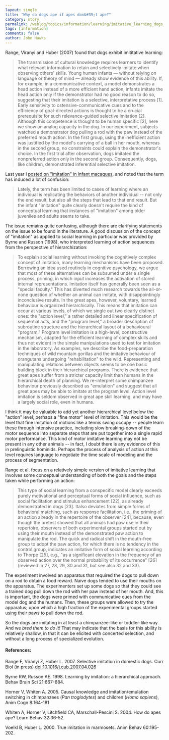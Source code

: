 ```yaml
---
layout: single 
title: "Why do dogs ape if apes don&#39;t ape?" 
category: story
permalink: /weblog/topics/information/learning/imitative_learning_dogs_2007.html
tags: [information] 
comments: false 
author: John Hawks 
---
```



<p>
Range, Viranyi and Huber (2007) found that dogs exhibit imititative learning: 
</p>

<blockquote>The transmission of cultural knowledge requires learners to identify what relevant information to retain and selectively imitate when observing others' skills. Young human infants &mdash; without relying on language or theory of mind &mdash; already show evidence of this ability. If, for example, in a communicative context, a model demonstrates a head action instead of a more efficient hand action, infants imitate the head action only if the demonstrator had no good reason to do so, suggesting that their imitation is a selective, interpretative process [1]. Early sensitivity to ostensive-communicative cues and to the efficiency of goal-directed actions is thought to be a crucial prerequisite for such relevance-guided selective imitation [2]. Although this competence is thought to be human specific [2], here we show an analog capacity in the dog. In our experiment, subjects watched a demonstrator dog pulling a rod with the paw instead of the preferred mouth action. In the first group, using the inefficient action was justified by the model's carrying of a ball in her mouth, whereas in the second group, no constraints could explain the demonstrator's choice. In the first trial after observation, dogs imitated the nonpreferred action only in the second group. Consequently, dogs, like children, demonstrated inferential selective imitation.</blockquote>

<p>
Last year I <a href="http://johnhawks.net/weblog/reviews/brain/development/macaque_infant_imitation_2006.html">posted on "imitation" in infant macaques</a>, and noted that the term has induced a lot of confusion: 
</p>

<blockquote>Lately, the term has been limited to cases of learning where an individual is replicating the behaviors of another individual -- not only the end result, but also all the steps that lead to that end result. But the infant "imitation" quite clearly doesn't require the kind of conceptual learning that instances of "imitation" among older juveniles and adults seems to take.</blockquote>

<p>
The issue remains quite confusing, although there are clarifying statements on the issue to be found in the literature. A good discussion of the concept of "imitation" as applied to social learning in particular was provided by Byrne and Russon (1998), who interpreted learning of action sequences from the perspective of hierarchization: 
</p>

<blockquote>To explain social learning without invoking the cognitively complex concept of imitation, many learning mechanisms have been proposed. Borrowing an idea used routinely in cognitive psychology, we argue that most of these alternatives can be subsumed under a single process, priming, in which input increases the activation of stored internal representations. Imitation itself has generally been seen as a "special faculty." This has diverted much research towards the all-or-none question of whether an animal can imitate, with disappointingly inconclusive results. In the great apes, however, voluntary, learned behaviour is organized hierarchically. This means that imitation can occur at various levels, of which we single out two clearly distinct ones: the "action level," a rather detailed and linear specification of sequential acts, and the "program level," a broader description of subroutine structure and the hierarchical layout of a behavioural "program." Program level imitation is a high-level, constructive mechanism, adapted for the efficient learning of complex skills and thus not evident in the simple manipulations used to test for imitation in the laboratory. As examples, we describe the food-preparation techniques of wild mountain gorillas and the imitative behaviour of orangutans undergoing "rehabilitation" to the wild. Representing and manipulating relations between objects seems to be one basic building block in their hierarchical programs. There is evidence that great apes suffer from a stricter capacity limit than humans in the hierarchical depth of planning. We re-interpret some chimpanzee behaviour previously described as "emulation" and suggest that all great apes may be able to imitate at the program level. Action level imitation is seldom observed in great ape skill learning, and may have a largely social role, even in humans.</blockquote>

<p>
I think it may be valuable to add yet another hierarchical level below the "action" level; perhaps a "fine motor" level of imitation. This would be the level that fine imitation of motions like a tennis swing occupy -- people learn these through intensive practice, including slow breaking-down of the motor sequence into separate steps that are put together into a single rapid motor performance. This kind of motor imitative learning may not be present in any other animals -- in fact, I doubt there is any evidence of this in prelinguistic hominids. Perhaps the process of analysis of action at this level requires language to negotiate the time scale of modeling and the process of segmentation. 
</p>

<p>
Range et al. focus on a relatively simple version of imitative learning that involves some conceptual understanding of both the goals and the steps taken while performing an action: 
</p>

<blockquote>This type of social learning from a conspecific model clearly exceeds purely motivational and perceptual forms of social influence, such as social facilitation and stimulus enhancement [22], as already demonstrated in dogs [23]. Italso deviates from simple forms of behavioral matching, such as response facilitation, i.e., the priming of an action already in the repertoire of the observer [24], because, even though the pretest showed that all animals had paw use in their repertoire, observers of both experimental groups started out by using their mouth instead of the demonstrated paw action to manipulate the rod. The quick and radical shift in the mouth-free group to adopt the paw action, for which there is no tendency in the control group, indicates an imitative form of social learning according to Thorpe [25], e.g., "as a significant elevation in the frequency of an observed action over the normal probability of its occurrence" [26] (reviewed in 27, 28, 29, 30 and 31, but see also 32 and 33).</blockquote>

<p>
The experiment involved an apparatus that required the dogs to pull down on a rod to obtain a food reward. Na&iuml;ve dogs tended to use their mouths on the apparatus. The experimenters set up some dogs so that they could see a trained dog pull down the rod with her paw instead of her mouth. And, this is important, the dogs were primed with communicative cues from the model dog and the humans. Then, these groups were allowed to try the apparatus; upon which a high fraction of the experimental groups started using their paws to pull down the rod. 
</p>

<p>
So the dogs are imitating in at least a chimpanzee-like or toddler-like way. And we <i>bred them to do it!</i> That may indicate that the basis for this ability is relatively shallow, in that it can be elicited with concerted selection, and without a long process of specialized evolution. 
</p>

<h4>References:</h4>

<p class="cite">Range F, Viranyi Z, Huber L. 2007. Selective imitation in domestic dogs. Curr Biol (in press) <a href="http://dx.doi.org/10.1016/j.cub.2007.04.026">doi:10.1016/j.cub.2007.04.026</a></p>

<p class="cite">Byrne RW, Russon AE. 1998. Learning by imitation: a hierarchical approach. Behav Brain Sci 21:667-684. </p>

<p class="cite">Horner V, Whiten A. 2005. Causal knowledge and imitation/emulation switching in chimpanzees (<i>Pan troglodytes</i>) and children (<i>Homo sapiens</i>), Anim Cogn 8:164-181</p>

<p class="cite">Whiten A, Horner V, Litchfield CA, Marschall-Pescini S. 2004. How do apes ape? Learn Behav 32:36-52.</p>

<p class="cite">Voelkl B, Huber L. 2000. True imitation in marmosets. Anim Behav 60:195-202.</p>


